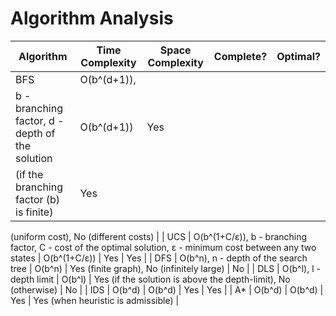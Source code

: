 # Algorithm Analysis

| Algorithm | Time Complexity               | Space Complexity              | Complete?                                       | Optimal?                                      |
|-----------|-------------------------------|-------------------------------|-------------------------------------------------|-----------------------------------------------|
| BFS       | O(b^(d+1)), 
b - branching factor, d - depth of the solution    | O(b^(d+1))   | Yes 
(if the branching factor \(b\) is finite) | Yes 
(uniform cost), 
No (different costs)     |
| UCS       | O(b^(1+C/ε)), b - branching factor, C - cost of the optimal solution, ε - minimum cost between any two states   | O(b^(1+C/ε))                  | Yes                                             | Yes                                           |
| DFS       | O(b^n), n - depth of the
search tree
                       | O(b^n)                       | Yes (finite graph), No (infinitely large)      | No                                            |
| DLS       | O(b^l), l - depth limit                       | O(b^l)                       | Yes (if the solution is above the depth-limit), No (otherwise) | No                               |
| IDS       | O(b^d)                       | O(b^d)                       | Yes                                             | Yes                                           |
| A*        | O(b^d)                       | O(b^d)                       | Yes                                             | Yes (when heuristic is admissible)           |
